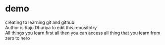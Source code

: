 # demo
creating  to  learning git and github <br>
Author is Raju Dhuriya to edit this repositotry <br>
All things you learn first all then you can access all thing that you learn from  zero to hero


